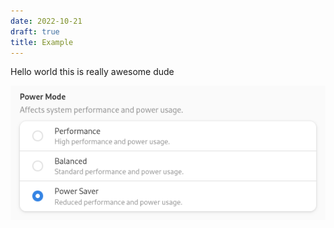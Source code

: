 ```yaml
---
date: 2022-10-21
draft: true
title: Example
---
```


Hello world this is really awesome dude

![Wew](/static/gnome-power-saver.png)
